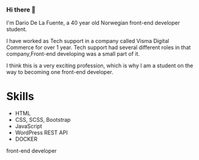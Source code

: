 ### Hi there 👋

I'm Dario De La Fuente, a 40 year old Norwegian front-end developer student.

I have worked as Tech support in a company called Visma Digital Commerce for over 1 year. Tech support had several different roles in that company,Front-end developing was a small part of it.

I think this is a very exciting profession, which is why I am a student on the way to becoming one front-end developer.

# Skills
-   HTML
-   CSS, SCSS, Bootstrap
-   JavaScript
-   WordPress REST API
-   DOCKER





<!--
**DarioDeLaFuente/DarioDeLaFuente** is a ✨ _special_ ✨ repository because its `README.md` (this file) appears on your GitHub profile.

Here are some ideas to get you started:

- 🔭 I’m currently working on ...
- 🌱 I’m currently learning ...
- 👯 I’m looking to collaborate on ...
- 🤔 I’m looking for help with ...
- 💬 Ask me about ...
- 📫 How to reach me: ...
- 😄 Pronouns: ...
- ⚡ Fun fact: ...
-->
front-end developer
